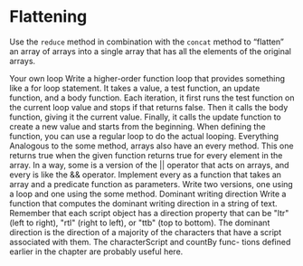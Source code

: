 # Flattening

Use the `reduce` method in combination with the `concat` method to “flatten”
an array of arrays into a single array that has all the elements of the original
arrays.  

Your own loop
Write a higher-order function loop that provides something like a for loop
statement. It takes a value, a test function, an update function, and a body
function. Each iteration, it first runs the test function on the current loop value
and stops if that returns false. Then it calls the body function, giving it the
current value. Finally, it calls the update function to create a new value and
starts from the beginning.
When defining the function, you can use a regular loop to do the actual
looping.
Everything
Analogous to the some method, arrays also have an every method. This one
returns true when the given function returns true for every element in the array.
In a way, some is a version of the || operator that acts on arrays, and every is
like the && operator.
Implement every as a function that takes an array and a predicate function
as parameters. Write two versions, one using a loop and one using the some
method.
Dominant writing direction
Write a function that computes the dominant writing direction in a string of
text. Remember that each script object has a direction property that can be
"ltr" (left to right), "rtl" (right to left), or "ttb" (top to bottom).
The dominant direction is the direction of a majority of the characters that
have a script associated with them. The characterScript and countBy func-
tions defined earlier in the chapter are probably useful here.